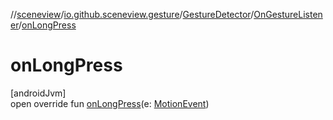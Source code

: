 //[sceneview](../../../../index.md)/[io.github.sceneview.gesture](../../index.md)/[GestureDetector](../index.md)/[OnGestureListener](index.md)/[onLongPress](on-long-press.md)

# onLongPress

[androidJvm]\
open override fun [onLongPress](on-long-press.md)(e: [MotionEvent](https://developer.android.com/reference/kotlin/android/view/MotionEvent.html))

